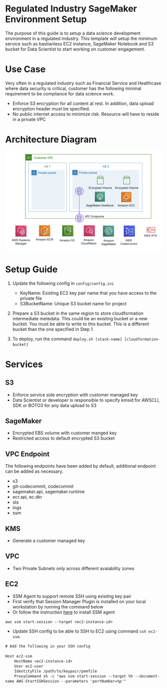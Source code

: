 # Regulated Industry SageMaker Environment Setup

The purpose of this guide is to setup a data science development environment in a regulated industry. This template will setup the minimum service such as bastianless EC2 instance, SageMaker Notebook and S3 bucket for Data Scientist to start working on customer engagement.

# Use Case

Very often in a regulated industry such as Financial Service and Healthcase where data security is critical, customer has the following minimal requirement to be compliance for data science work.

- Enforce S3 encryption for all content at rest. In addition, data upload encryption header must be specified.
- No public internet access to minimize risk. Resource will have to reside in a private VPC

# Architecture Diagram

![Architecture](images/architecture.png)

# Setup Guide

1) Update the following config in `config/config.ini`
    - KeyName: Existing EC2 key pair name that you have access to the private file
    - S3BucketName: Unique S3 bucket name for project

2) Prepare a S3 bucket in the same region to store cloudformation
intermediate metedata. This could be an existing bucket or a new bucket. You
must be able to write to this bucket. This is a different bucket than the one 
specified in Step 1.

3) To deploy, run the command `deploy.sh [stack-name] [cloudformation-bucket]`

# Services

## S3

- Enforce service side encryption with customer managed key
- Data Scientist or developer is responsible to specify kmsid for AWSCLI, SDK or BOTO3 for any data upload to S3

## SageMaker

- Encrypted EBS volume with customer manged key
- Restricted access to default encrypted S3 bucket

## VPC Endpoint

The following endpoints have been added by default, additional endpoint can be added as necessary.

- s3
- git-codecommit, codecommit
- sagemaker.api, sagemaker.runtime
- ecr.api, ec.dkr
- sts
- logs
- ssm

## KMS

- Generate a customer managed key

## VPC

- Two Private Subnets only across different avaiability zones

## EC2

- SSM Agent to support remote SSH using exisitng key pair
- First verify that Session Manager Plugin is installed on your local workstation by running the command below
- Or follow the instruction [here](https://docs.aws.amazon.com/systems-manager/latest/userguide/session-manager-working-with-install-plugin.html#install-plugin-verify) to install SSM agent

```
aws ssm start-session --target <ec2-instance-id>
```

- Update SSH config to be able to SSH to EC2 using command `ssh ec2-ssm`.

```
# Add the following in your SSH config

Host ec2-ssm
    HostName <ec2-instance-id>
    User ec2-user
    IdentityFile /path/to/keypair/pemfile
    ProxyCommand sh -c "aws ssm start-session --target %h --document-name AWS-StartSSHSession --parameters 'portNumber=%p'"

```
